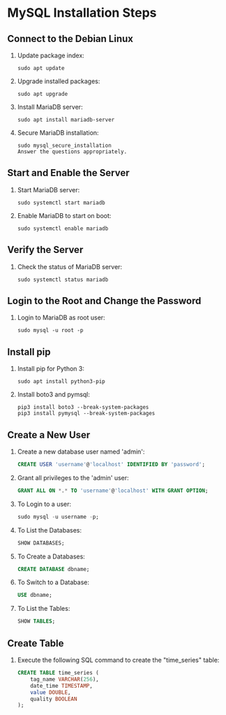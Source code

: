 # MySQL Installation Steps

## Connect to the Debian Linux

1. Update package index:
    ```
    sudo apt update
    ```

2. Upgrade installed packages:
    ```
    sudo apt upgrade
    ```

3. Install MariaDB server:
    ```
    sudo apt install mariadb-server
    ```

4. Secure MariaDB installation:
    ```
    sudo mysql_secure_installation
    Answer the questions appropriately.
    ```

## Start and Enable the Server

1. Start MariaDB server:
    ```
    sudo systemctl start mariadb
    ```

2. Enable MariaDB to start on boot:
    ```
    sudo systemctl enable mariadb
    ```

## Verify the Server

1. Check the status of MariaDB server:
    ```
    sudo systemctl status mariadb
    ```

## Login to the Root and Change the Password

1. Login to MariaDB as root user:
    ```
    sudo mysql -u root -p
    ```

## Install pip

1. Install pip for Python 3:
    ```
    sudo apt install python3-pip
    ```

2. Install boto3 and pymsql:
    ```
    pip3 install boto3 --break-system-packages
    pip3 install pymysql --break-system-packages

    ```

## Create a New User

1. Create a new database user named 'admin':
    ```sql
    CREATE USER 'username'@'localhost' IDENTIFIED BY 'password';
    ```

2. Grant all privileges to the 'admin' user:
    ```sql
    GRANT ALL ON *.* TO 'username'@'localhost' WITH GRANT OPTION;
    ```
3. To Login to a user:
    ```sql
    sudo mysql -u username -p;
    ```
4. To List the Databases:
    ```sql
    SHOW DATABASES;
    ```
5. To Create a Databases:
    ```sql
    CREATE DATABASE dbname;
    ```
6. To Switch to a Database:
    ```sql
    USE dbname;
    ```
7. To List the Tables:
    ```sql
    SHOW TABLES;
    ```

## Create Table

1. Execute the following SQL command to create the "time_series" table:
    ```sql
    CREATE TABLE time_series (
        tag_name VARCHAR(256), 
        date_time TIMESTAMP, 
        value DOUBLE, 
        quality BOOLEAN
    );
    ```
